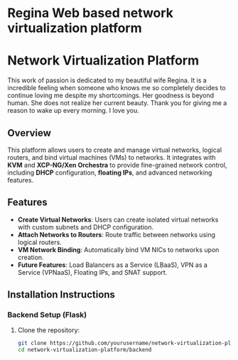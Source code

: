 # Regina Web based network virtualization platform 
# Network Virtualization Platform 
This work of passion is dedicated to my beautiful wife Regina. It is a incredible feeling when someone who knows me so completely decides to continue loving me despite my shortcomings. Her goodness is beyond human. She does not realize her current beauty. Thank you for giving me a reason to wake up every morning. I love you.


## Overview

This platform allows users to create and manage virtual networks, logical routers, and bind virtual machines (VMs) to networks. It integrates with **KVM** and **XCP-NG/Xen Orchestra** to provide fine-grained network control, including **DHCP** configuration, **floating IPs**, and advanced networking features.

## Features

- **Create Virtual Networks**: Users can create isolated virtual networks with custom subnets and DHCP configuration.
- **Attach Networks to Routers**: Route traffic between networks using logical routers.
- **VM Network Binding**: Automatically bind VM NICs to networks upon creation.
- **Future Features**: Load Balancers as a Service (LBaaS), VPN as a Service (VPNaaS), Floating IPs, and SNAT support.

## Installation Instructions

### Backend Setup (Flask)

1. Clone the repository:
   ```bash
   git clone https://github.com/yourusername/network-virtualization-platform.git
   cd network-virtualization-platform/backend

